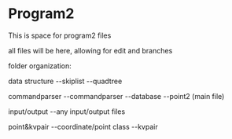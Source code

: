 # Program2

This is space for program2 files

all files will be here, allowing for edit and branches

folder organization:

data structure --skiplist --quadtree

commandparser --commandparser --database --point2 (main file)

input/output --any input/output files

point&kvpair --coordinate/point class --kvpair
